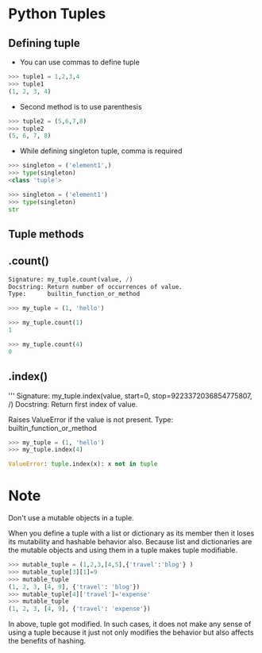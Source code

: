 # Python Tuples

## Defining tuple

* You can use commas to define tuple
```python
>>> tuple1 = 1,2,3,4
>>> tuple1
(1, 2, 3, 4)
```

* Second method is to use parenthesis

```python
>>> tuple2 = (5,6,7,8)
>>> tuple2
(5, 6, 7, 8)
```

* While defining singleton tuple, comma is required

```python
>>> singleton = ('element1',)
>>> type(singleton)
<class 'tuple'>

>>> singleton = ('element1')
>>> type(singleton)
str
```

## Tuple methods

## .count()

```python
Signature: my_tuple.count(value, /)
Docstring: Return number of occurrences of value.
Type:      builtin_function_or_method
```

```python
>>> my_tuple = (1, 'hello')

>>> my_tuple.count(1)
1

>>> my_tuple.count(4)
0
```

## .index()

'''
Signature: my_tuple.index(value, start=0, stop=9223372036854775807, /)
Docstring:
Return first index of value.

Raises ValueError if the value is not present.
Type:      builtin_function_or_method

```python
>>> my_tuple = (1, 'hello')
>>> my_tuple.index(4)

ValueError: tuple.index(x): x not in tuple
```

# Note

Don't use a mutable objects in a tuple.

When you define a tuple with a list or dictionary as its member then it loses its mutability and hashable
behavior also. Because list and dictionaries are the mutable objects and using them in a tuple makes tuple
modifiable.

```python
>>> mutable_tuple = (1,2,3,[4,5],{'travel':'blog'} )
>>> mutable_tuple[3][1]=9
>>> mutable_tuple
(1, 2, 3, [4, 9], {'travel': 'blog'})
>>> mutable_tuple[4]['travel']='expense'
>>> mutable_tuple
(1, 2, 3, [4, 9], {'travel': 'expense'})
```

In above, tuple got modified. In such cases, it does not make any sense of using a tuple because it just not
only modifies the behavior but also affects the benefits of hashing.
